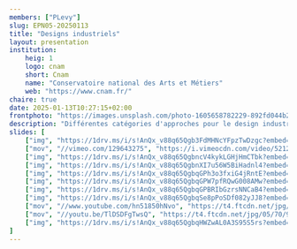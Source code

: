 ```yaml
---
members: ["PLevy"]
slug: EPN05-20250113
title: "Designs industriels"
layout: presentation
institution:
    heig: 1
    logo: cnam
    short: Cnam
    name: "Conservatoire national des Arts et Métiers"
    web: "https://www.cnam.fr/"
chaire: true
date: 2025-01-13T10:27:15+02:00
frontphoto: "https://images.unsplash.com/photo-1605658782229-892fd044b24a?q=80&w=600"
description: "Différentes catégories d'approches pour le design industriel."
slides: [
    ["img", "https://1drv.ms/i/s!AnQx_v88q65Qgb3FdMHNcYFpzTwDzgc?embed=1"],
    ["mov", "//vimeo.com/129643275", "https://i.vimeocdn.com/video/521210607-fc658f04897560006456ac99b1fa4a92d9780af1a4da09152bb6837202211505-d_2400"],
    ["img", "https://1drv.ms/i/s!AnQx_v88q65QgbncV4kykLGHjHmCTbk?embed=1"],
    ["img", "https://1drv.ms/i/s!AnQx_v88q65QgbnXI7u56W5BiHadnl4?embed=1"],
    ["img", "https://1drv.ms/i/s!AnQx_v88q65QgbqGPh3o3fxiG4jRntE?embed=1"],
    ["img", "https://1drv.ms/i/s!AnQx_v88q65QgbqGPW7pfRQwG008AMw?embed=1"],
    ["img", "https://1drv.ms/i/s!AnQx_v88q65QgbqGPBRIbGzrsNNCaB4?embed=1"],
    ["img", "https://1drv.ms/i/s!AnQx_v88q65QgbqSe8pPoSDf082yJJ8?embed=1"],
    ["mov", "//www.youtube.com/hn51850hNvo", "https://t4.ftcdn.net/jpg/05/70/95/23/360_F_570952330_CNAEsHgrLRrMNnIREbu2ktiDu4gbiILK.jpg"],
    ["mov", "//youtu.be/TlDSDFgTwsQ", "https://t4.ftcdn.net/jpg/05/70/95/23/360_F_570952330_CNAEsHgrLRrMNnIREbu2ktiDu4gbiILK.jpg"],
    ["img", "https://1drv.ms/i/s!AnQx_v88q65QgbqHWZwAL0A3S95S5rs?embed=1"]
]
---
```

&nbsp;